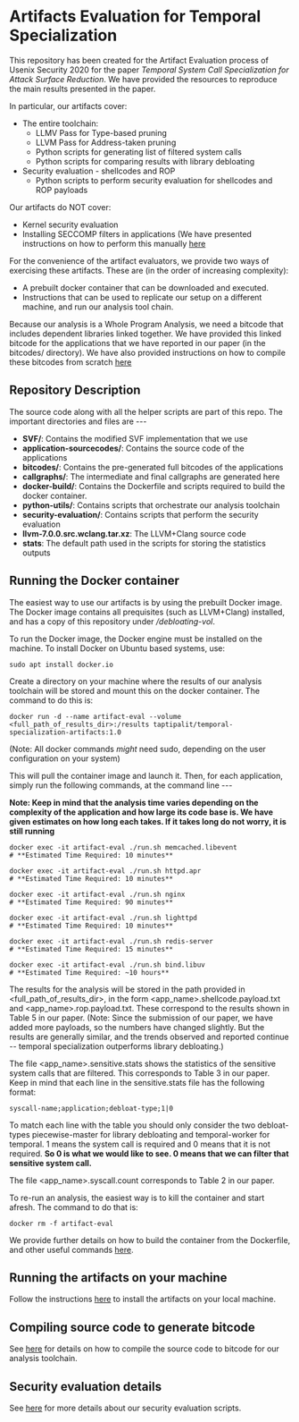 # Artifacts Evaluation for Temporal Specialization

This repository has been created for the Artifact Evaluation process of Usenix
Security 2020 for the paper *Temporal System Call Specialization for Attack Surface 
Reduction*. 
We have provided the resources to reproduce the main 
results presented in the paper. 

In particular, our artifacts cover:
* The entire toolchain:
    * LLMV Pass for Type-based pruning
    * LLVM Pass for Address-taken pruning
    * Python scripts for generating list of filtered system calls
    * Python scripts for comparing results with library debloating
* Security evaluation - shellcodes and ROP
    * Python scripts to perform security evaluation for shellcodes and ROP payloads

Our artifacts do NOT cover:
* Kernel security evaluation
* Installing SECCOMP filters in applications (We have presented
instructions on how to perform this manually [here](SECCOMP.md)

For the convenience of the artifact evaluators, we provide two ways of
exercising these artifacts. These are (in the order of increasing complexity):

* A prebuilt docker container that can be downloaded and executed.
* Instructions that can be used to replicate our setup on a different
  machine, and run our analysis tool chain.

Because our analysis is a Whole Program Analysis, we need a bitcode that
includes dependent libraries linked together. We have provided this linked
bitcode for the applications that we have reported in our paper (in the
bitcodes/ directory). We have also provided instructions on how to compile
these bitcodes from scratch [here](COMPILE.md)

## Repository Description

The source code along with all the helper scripts are part of this repo. The
important directories and files are ---
* **SVF/**: Contains the modified SVF implementation that we use
* **application-sourcecodes/**: Contains the source code of the applications
* **bitcodes/**: Contains the pre-generated full bitcodes of the applications
* **callgraphs/**: The intermediate and final callgraphs are generated here
* **docker-build/**: Contains the Dockerfile and scripts required to build the
  docker container.
* **python-utils/**: Contains scripts that orchestrate our analysis toolchain
* **security-evaluation/**: Contains scripts that perform the security
  evaluation
* **llvm-7.0.0.src.wclang.tar.xz**: The LLVM+Clang source code
* **stats**: The default path used in the scripts for storing the statistics outputs

## Running the Docker container

The easiest way to use our artifacts is by using the prebuilt Docker image.
The Docker image contains all prequisites (such as LLVM+Clang) installed, and
has a copy of this repository under */debloating-vol*.

To run the Docker image, the Docker engine must be installed on the machine. 
To install Docker
on Ubuntu based systems, use:

```
sudo apt install docker.io
```

Create a directory on your machine where the results of our analysis toolchain
will be stored and mount this on the docker container. The command to do this
is:

```
docker run -d --name artifact-eval --volume <full_path_of_results_dir>:/results taptipalit/temporal-specialization-artifacts:1.0
```

(Note: All docker commands *might* need sudo, depending on the user
configuration on your system)

This will pull the container image and launch it. Then, for each application,
simply run the following commands, at the command line ---

**Note: Keep in mind that the analysis time varies depending on the complexity
of the application and how large its code base is. We have given estimates on
how long each takes. If it takes long do not worry, it is still running**

```
docker exec -it artifact-eval ./run.sh memcached.libevent
# **Estimated Time Required: 10 minutes**
```

```
docker exec -it artifact-eval ./run.sh httpd.apr
# **Estimated Time Required: 10 minutes**
```

```
docker exec -it artifact-eval ./run.sh nginx
# **Estimated Time Required: 90 minutes**
```

```
docker exec -it artifact-eval ./run.sh lighttpd 
# **Estimated Time Required: 10 minutes**
```

```
docker exec -it artifact-eval ./run.sh redis-server
# **Estimated Time Required: 15 minutes**
```

```
docker exec -it artifact-eval ./run.sh bind.libuv
# **Estimated Time Required: ~10 hours**
```

The results for the analysis will be stored in the path provided in
\<full\_path\_of\_results\_dir\>, in the form
\<app\_name\>.shellcode.payload.txt and \<app\_name\>.rop.payload.txt. These
correspond to the results shown in Table 5 in our paper. (Note: Since the
submission of our paper, we have added more payloads, so the numbers have
changed slightly. But the results are generally similar, and the trends observed and 
reported continue -- temporal specialization outperforms library debloating.)

The file \<app\_name\>.sensitive.stats shows the statistics of the sensitive
system calls that are filtered. This corresponds to Table 3 in our paper. 
Keep in mind that each line in the sensitive.stats file has the following
format:
```
syscall-name;application;debloat-type;1|0
```
To match each line with the table you should only consider the two
debloat-types piecewise-master for library debloating and temporal-worker for
temporal. 1 means the system call is required and 0 means that it is not
required. 
**So 0 is what we would like to see. 0 means that we can filter that sensitive 
system call.**

The file <app\_name>.syscall.count corresponds to Table 2 in our paper. 

To re-run an analysis, the easiest way is to kill the container and start
afresh. The command to do that is:

```
docker rm -f artifact-eval
```

We provide further details on how to build the container from the Dockerfile,
and other useful commands [here](docker-build/README.md).

## Running the artifacts on your machine

Follow the instructions [here](INSTALL.md) to install the artifacts on your local machine.

## Compiling source code to generate bitcode
See [here](COMPILE.md) for details on how to compile the source code to
bitcode for our analysis toolchain.

## Security evaluation details
See [here](security-evaluation/README.md) for more details about our security
evaluation scripts.
